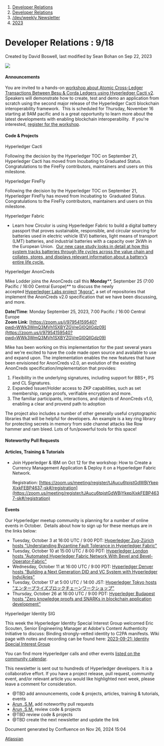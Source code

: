 1. [Developer Relations](index.html)
2. [Developer Relations](Developer-Relations_17170434.html)
3. [/dev/weekly Newsletter](17170445.html)
4. [2023](2023_17171809.html)

# Developer Relations : 9/18

Created by David Boswell, last modified by Sean Bohan on Sep 22, 2023

![](attachments/17170434/17171308.png?height=169)

#### Announcements

You are invited to a hands-on [workshop about Atomic Cross-Ledger Transactions Between Besu &amp; Corda Ledgers using Hyperledger Cacti v2](https://zoom.us/meeting/register/tJUuce6tpzsqEt2DvUErQ0LnW1qsC0PCT9Dz#/registration).  Speakers will demonstrate how to create, test and demo an application from scratch using the second major release of the Hyperledger Cacti blockchain interoperability framework.  This is scheduled for Thursday, November 16 starting at 9AM pacific and is a great opportunity to learn more about the latest developments with enabling blockchain interoperability.  If you're interested, [register for the workshop](https://zoom.us/meeting/register/tJUuce6tpzsqEt2DvUErQ0LnW1qsC0PCT9Dz#/registration).

#### Code &amp; Projects

Hyperledger Cacti

Following the decision by the Hyperledger TOC on September 21, Hyperledger Cacti has moved from Incubating to Graduated Status. Congratulations to the FireFly contributors, maintainers and users on this milestone. 

Hyperledger FireFly

Following the decision by the Hyperledger TOC on September 21, Hyperledger FireFly has moved from Incubating to  Graduated Status. Congratulations to the FireFly contributors, maintainers and users on this milestone. 

Hyperledger Fabric

- Learn how Circulor is using Hyperledger Fabric to build a digital battery passport that proves sustainable, responsible, and circular sourcing for batteries used in electric vehicle (EV) batteries, light means of transport (LMT) batteries, and industrial batteries with a capacity over 2kWh in the European Union.  [Our new case study looks in detail at how this system tracks batteries through life cycles across the value chain and collates, stores, and displays relevant information about a battery’s entire life cycle.](https://www.hyperledger.org/blog/circulor-readies-market-for-new-regulations-by-adding-battery-passport-to-hyperledger-fabric-powered-traceability-platform)

Hyperledger AnonCreds

Mike Lodder joins the AnonCreds call this **Monday****, September 25 (7:00 Pacific / 16:00 Central Europe)** to discuss the newly accepted [Hyperledger Labs project](https://github.com/hyperledger-labs/hyperledger-labs.github.io/pull/249) ["Agora"](https://github.com/hyperledger-labs/hyperledger-labs.github.io/pull/249), a set of repositories that implement the AnonCreds v2.0 specification that we have been discussing, and more.

**Date/Time**: Monday September 25, 2023, 7:00 Pacific / 16:00 Central Europe  
**Zoom Link**: [https://zoom.us/j/97954159540?pwd=WWk3WmQ3MVh1SXBYZGVreGl0QllGdz09](https://zoom.us/j/97954159540?pwd=WWk3WmQ3MVh1SXBYZGVreGl0QllGdz09)

Mike has been working on this implementation for the past several years and we're excited to have the code made open source and available to use and expand upon. The implementation enables the new features that have been envisioned for AnonCreds v2.0, an evolution of the existing AnonCreds specification/implementation that provides:

1. Flexibility in the underlying signatures, including support for BBS+, PS and CL Signatures.
2. Expanded Issuer/Holder access to ZKP capabilities, such as set membership, range proofs, verifiable encryption and more.
3. The familiar participants, interactions, and objects of AnonCreds v1.0, enabling a clear and provend path to adoption

The project also includes a number of other generally useful cryptographic libraries that will be helpful for developers. An example is a key ring library for protecting secrets in memory from side channel attacks like Row hammer and ram bleed. Lots of fun/powerful tools for this space!

#### Noteworthy Pull Requests

#### Articles, Training &amp; Tutorials

- Join Hyperledger &amp; IBM on Oct 12 for the workshop: How to Create a Currency Management Application &amp; Deploy it on a Hyperledger Fabric Network.  
  
  Registration: [https://zoom.us/meeting/register/tJAucu6tpjstGdWBjYkepXixkFEBP4637-sk#/registration](https://zoom.us/meeting/register/tJAucu6tpjstGdWBjYkepXixkFEBP4637-sk#/registration)

#### Events

Our Hyperledger meetup community is planning for a number of online events in October.  Details about how to sign up for these meetups are in the links below:

- Tuesday, October 3 at 16:00 UTC / 9:00 PDT: [Hyperledger Zug-Zürich hosts "Understanding Byzantine Fault Tolerance in Hyperledger Fabric"](https://www.meetup.com/hyperledger-zug-zurich/events/295600194/)
- Tuesday, October 10 at 15:00 UTC / 8:00 PDT: [Hyperledger London hosts "Automated Hyperledger Fabric Network With Bevel and Bevel-Operator-Fabric"](https://www.meetup.com/hyperledger-london/events/295471456/)
- Wednesday, October 11 at 16:00 UTC / 9:00 PDT: [Hyperledger Denver hosts "Building a Next Generation DID and VC System with Hyperledger Indy/Aries"](https://www.meetup.com/hyperledger-denver/events/295978670/)
- Tuesday, October 17 at 5:00 UTC / 14:00 JST: [Hyperledger Tokyo hosts "エンタープライズブロックチェーンワークショップ"](https://www.meetup.com/hyperledger-tokyo/events/296200094/)
- Thursday, October 26 at 16:00 UTC / 9:00 PDT: [Hyperledger Budapest hosts "Zero knowledge proofs and SNARKs in blockchain application development"](https://www.meetup.com/hyperledger-budapest/events/295741547/)

Hyperledger Identity SIG

This week the Hyperledger Identity Special Interest Group welcomed Eric Scouten, Senior Engineering Manager at Adobe's Content Authenticity Initiative to discuss: Binding strongly-vetted identity to C2PA manifests. WIki page with notes and recording can be found here: [2023-09-21: Identity Special Interest Group](https://lf-hyperledger.atlassian.net/wiki/spaces/IWG/pages/18252178/2023-09-21+Identity+Special+Interest+Group)

You can find more Hyperledger calls and other events [listed on the community calendar](https://lf-hyperledger.atlassian.net/wiki/display/HYP/Calendar+of+Public+Meetings).

This newsletter is sent out to hundreds of Hyperledger developers. It is a collaborative effort. If you have a project release, pull request, community event, and/or relevant article you would like highlighted next week, please leave a comment for consideration.

- @TBD add announcements, code &amp; projects, articles, training &amp; tutorials, events
- [Arun .S.M.](https://lf-hyperledger.atlassian.net/wiki/people/621a0e5097d313006ba7386a?ref=confluence) add noteworthy pull requests
- [Arun .S.M.](https://lf-hyperledger.atlassian.net/wiki/people/621a0e5097d313006ba7386a?ref=confluence) review code &amp; projects
- @TBD review code &amp; projects
- @TBD create the next newsletter and update the link

Document generated by Confluence on Nov 26, 2024 15:04

[Atlassian](http://www.atlassian.com/)
